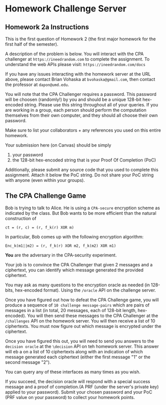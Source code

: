 # Homework Challenge Server

## Homework 2a Instructions

This is the first question of Homework 2 (the first major homework for the first half of the semester).

A description of the problem is below. You will interact with the CPA challenger at `https://ineedrandom.com` to complete the assignment. To understand the web APIs please visit: `https://ineedrandom.com/docs` 

If you have any issues interacting with the homework server at the URL above, please contact Brian Vohaska at `bvohaska@gmail.com`, then contact the professor at `dapon@umd.edu`.

You will note that the CPA Challenger requires a password. This password will be choosen (randomly!) by you and should be a unique 128-bit hex-encoded string. Please use this string throughout all of your queries. If you are working in a group, each person should perform the computation themselves from their own computer, and they should all choose their own password.

Make sure to list your collaborators + any references you used on this entire homework.

Your submission here (on Canvas) should be simply

1. your password
1. the 128-bit hex-encoded string that is your Proof Of Completion (PoC)

Additionally, please submit any source code that you used to complete this assignment. Attach it below the PoC string. Do not share your PoC string with anyone (even within your groups).

## The CPA Challenge Game

Bob is trying to talk to Alice. He is using a `CPA-secure` encryption scheme as indicated by the class. But Bob wants to be more efficient than the natural construction of 

```text
ct = (r, c) = (r, f_k(r) XOR m)
```

In particular, Bob comes up with the following encryption algorithm: 

```text
Enc_k(m1||m2) = (r, f_k(r) XOR m2, f_k(m2) XOR m1)
```

**You** are the adversary in the CPA-security experiment.

Your job is to convince the CPA Challenger that given 2 messages and a ciphertext, you can identify which message generated the provided ciphertext. 

You may ask as many questions to the encryption oracle as needed (in 128-bits, hex-encoded format). Using the `/oracle` API on the challenge server.

Once you have figured out how to defeat the CPA Challenge game, you will produce a sequence of `10 challenge message-pairs` which are pairs of messages in a list (in total, 20 messages, each of 128-bit length, hex-encoded). You will then send these messages to the CPA Challenger at the `/challenges` API on the homework server. You will then receive a list of 10 ciphertexts. You must now figure out which message is encrypted under the ciphertext.

Once you have figured this out, you will need to send you answers to the `decision oracle` at the `\decision` API on teh homework server. This answer will eb a on a list of 10 ciphertexts along with an indication of which message generated each ciphertext (either the first message "1" or the second message "2").

You can query any of these interfaces as many times as you wish.

If you succeed, the decision oracle will respond with a special success message and a proof of completion.(A PRF (under the server's private key) applied to your password). Submit your chosen password and your PoC (PRF value on your password) to collect your homework points.